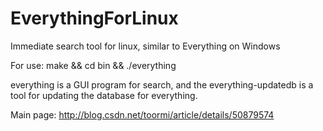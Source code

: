 # EverythingForLinux
Immediate search tool for linux, similar to Everything on Windows

For use:
make &&
cd bin &&
./everything

everything is a GUI program for search, and the everything-updatedb is a tool for updating the database for everything.

Main page:
http://blog.csdn.net/toormi/article/details/50879574
